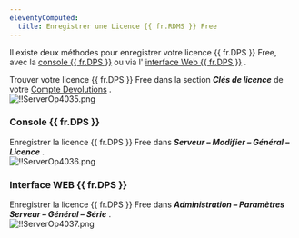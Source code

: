 ```yaml
---
eleventyComputed:
  title: Enregistrer une Licence {{ fr.RDMS }} Free
---
```


Il existe deux méthodes pour enregistrer votre licence {{ fr.DPS }} Free, avec la [console {{ fr.DPS }}](#console-devolutions-server) ou via l' [interface Web {{ fr.DPS }}](#interface-web-devolutions-server) .  

Trouver votre licence {{ fr.DPS }} Free dans la section ***Clés de licence*** de votre [Compte Devolutions](https://portal.devolutions.com/serials) .  
![!!ServerOp4035.png](https://webdevolutions.azureedge.net/docs/fr/server/ServerOp4035.png) 

### Console {{ fr.DPS }} 

Enregistrer la licence {{ fr.DPS }} Free dans ***Serveur – Modifier – Général – Licence*** .  
![!!ServerOp4036.png](https://webdevolutions.azureedge.net/docs/fr/server/ServerOp4036.png) 

### Interface WEB {{ fr.DPS }} 

Enregistrer la licence {{ fr.DPS }} Free   dans ***Administration – Paramètres Serveur – Général – Série*** .  
![!!ServerOp4037.png](https://webdevolutions.azureedge.net/docs/fr/server/ServerOp4037.png) 

